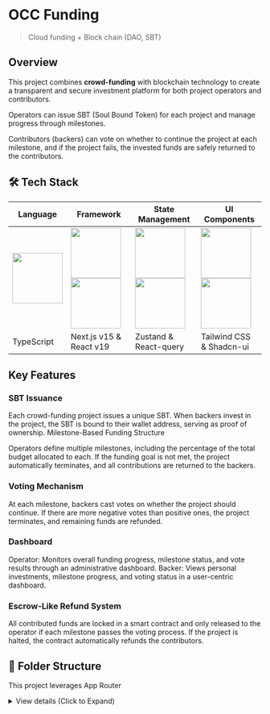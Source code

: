 # OCC Funding

> Cloud funding + Block chain (DAO, SBT)

## Overview

This project combines **crowd-funding** with blockchain technology to create a transparent and secure investment platform for both project operators and contributors.

Operators can issue SBT (Soul Bound Token) for each project and manage progress through milestones.

Contributors (backers) can vote on whether to continue the project at each milestone, and if the project fails, the invested funds are safely returned to the contributors.

## 🛠️ Tech Stack

| Language                                                                                                                                                         | Framework                                                                                                                                                                                                                                                                                                                          | State Management                                                                                                                                                                                                                                  | UI Components                                                                                                                                                                                                                     |
| ---------------------------------------------------------------------------------------------------------------------------------------------------------------- | ---------------------------------------------------------------------------------------------------------------------------------------------------------------------------------------------------------------------------------------------------------------------------------------------------------------------------------- | ------------------------------------------------------------------------------------------------------------------------------------------------------------------------------------------------------------------------------------------------- | --------------------------------------------------------------------------------------------------------------------------------------------------------------------------------------------------------------------------------- |
| <img src="https://cdn.brandfetch.io/idKX_Hb7va/w/256/h/256/theme/dark/icon.png?c=1bx1739242486645id64Mup7aciCtoe-D4&t=1732638879396" width="100" height="100" /> | <img src="https://cdn.brandfetch.io/id2alue-rx/w/400/h/400/theme/dark/icon.jpeg?c=1bx1739201434260id64Mup7acmOr6Fn7v&t=1714556222178" width="100" height="100" /> <img src="https://cdn.brandfetch.io/id0AgeLF7b/w/400/h/400/theme/dark/icon.png?c=1bx1739242517994id64Mup7acSbShlH9y&t=1735475451887" width="100" height="100" /> | <img src="https://user-images.githubusercontent.com/958486/218346783-72be5ae3-b953-4dd7-b239-788a882fdad6.svg" width="100" height="100" /> <img src="https://tanstack.com/_build/assets/logo-color-600w-Er4SOkq1.png" width="100" height="100" /> | <img src="https://tailwindcss.com/_next/static/media/tailwindcss-mark.3c5441fc7a190fb1800d4a5c7f07ba4b1345a9c8.svg" width="100" height="100" /> <img src="https://ui.shadcn.com/apple-touch-icon.png" width="100" height="100" /> |
| TypeScript                                                                                                                                                       | Next.js v15 & React v19                                                                                                                                                                                                                                                                                                            | Zustand & React-query                                                                                                                                                                                                                             | Tailwind CSS & Shadcn-ui                                                                                                                                                                                                          |

## Key Features

### SBT Issuance

Each crowd-funding project issues a unique SBT.
When backers invest in the project, the SBT is bound to their wallet address, serving as proof of ownership.
Milestone-Based Funding Structure

Operators define multiple milestones, including the percentage of the total budget allocated to each.
If the funding goal is not met, the project automatically terminates, and all contributions are returned to the backers.

### Voting Mechanism

At each milestone, backers cast votes on whether the project should continue.
If there are more negative votes than positive ones, the project terminates, and remaining funds are refunded.

### Dashboard

Operator: Monitors overall funding progress, milestone status, and vote results through an administrative dashboard.
Backer: Views personal investments, milestone progress, and voting status in a user-centric dashboard.

### Escrow-Like Refund System

All contributed funds are locked in a smart contract and only released to the operator if each milestone passes the voting process.
If the project is halted, the contract automatically refunds the contributors.

## 📂 Folder Structure

This project leverages App Router

<details>
<summary>View details (Click to Expand)</summary>

```
occ-funding/
├── .env.local
├── .env.production
├── .env.test
├── app/
│   ├── layout.tsx
│   ├── page.tsx
│   ├── 📄 about/
│   │   ├── page.tsx
│   │   └── ...
│   ├── 📊 dashboard/
│   │   ├── layout.tsx
│   │   ├── page.tsx
│   │   └── ⚙️ settings/
│   │       └── page.tsx
│   └── ...
├── components/
│   ├── ui/
│   │   ├── 🔘 button/
│   │   │   ├── BoxButton.tsx
│   │   │   └── ...
│   │   ├── 🃏 card/
│   │   │   ├── ProfileCard.tsx
│   │   │   └── ...
│   │   ├── ✅ input/
│   │   │   ├── CheckBox.tsx
│   │   │   └── ...
│   │   └── ...
│   ├── logic/
│   │   ├── profile/
│   │   │   ├── UserProfile.tsx
│   │   │   └── ...
│   │   └── ...
│   └── ...
├── 📚 lib/
│   ├── 🛠️ api/
│   │   ├── Fetch.ts
│   │   └── ...
│   ├── 🧰 utils/
│   │   ├── tailwind-utils.ts
│   │   └── ...
│   └── ...
├── 🌐 public/
│   ├── 🖼️ images/
│   ├── 🖋️ fonts/
│   └── ...
├── 🎨 styles/
│   ├── globals.css
│   └── ...
├── 📝 types/
│   ├── index.d.ts
│   └── ...
├── 🛠️ .eslintrc.js
├── 🖌️ .prettierrc.json
├── ⚙️ next.config.js
├── 📄 tsconfig.json
├── 📦 package.json
└── ...
```

</details>
